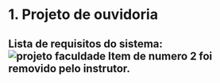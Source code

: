 # 1. Projeto de ouvidoria 

## Lista de requisitos do sistema: ![projeto faculdade](https://github.com/user-attachments/assets/b2abfc2d-d059-4341-8976-13c11def93e5) Item de numero 2 foi removido pelo instrutor.



